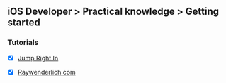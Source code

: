 ## iOS Developer > Practical knowledge > Getting started

### Tutorials
- [X] [Jump Right In](https://developer.apple.com/library/content/referencelibrary/GettingStarted/DevelopiOSAppsSwift/)
- [X] [Raywenderlich.com](https://www.raywenderlich.com/)


